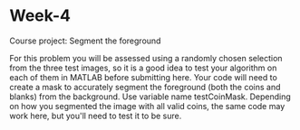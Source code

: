 # Week-4
Course project: Segment the foreground

For this problem you will be assessed using a randomly chosen selection from the three test images, so it is a good idea to test your algorithm on each of them in MATLAB before submitting here. 
Your code will need to create a mask to accurately segment the foreground (both the coins and blanks) from the background. Use variable name testCoinMask.
Depending on how you segmented the image with all valid coins, the same code may work here, but you'll need to test it to be sure.
